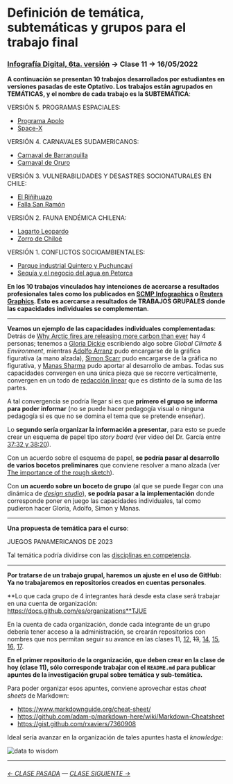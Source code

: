 # Definición de temática, subtemáticas y grupos para el trabajo final

### [Infografía Digital, 6ta. versión](https://github.com/profesorfaco/dno075-2023-1#readme) → Clase 11 → 16/05/2022

**A continuación se presentan 10 trabajos desarrollados por estudiantes en versiones pasadas de este Optativo. Los trabajos están agrupados en TEMÁTICAS, y el nombre de cada trabajo es la SUBTEMÁTICA**:

VERSIÓN 5. PROGRAMAS ESPACIALES: 

- [Programa Apolo](https://programa-apolo.github.io/infografia-digital/)
- [Space-X](https://space-x-elon-musk.github.io/infografia-digital/)

VERSIÓN 4. CARNAVALES SUDAMERICANOS:

- [Carnaval de Barranquilla](https://carnavaldebarranquilla.github.io/examen/)
- [Carnaval de Oruro](https://orurocarnaval.github.io/Examen/)

VERSIÓN 3. VULNERABILIDADES Y DESASTRES SOCIONATURALES EN CHILE:

- [El Riñihuazo](https://infografia-digital.github.io/rinihuazo-final/)
- [Falla San Ramón](https://fallasanramon-infografiadigital.github.io/entrega_final/)

VERSIÓN 2. FAUNA ENDÉMICA CHILENA:

- [Lagarto Leopardo](https://lagarto-leopardo.github.io/entrega-final/)
- [Zorro de Chiloé](https://zorrodechiloe-infodigital.github.io/Zorro_de_Chiloe/)

VERSIÓN 1. CONFLICTOS SOCIOAMBIENTALES:

- [Parque industrial Quintero y Puchuncaví](https://personas-de-sacrificio.github.io/examen/)
- [Sequía y el negocio del agua en Petorca](https://paltorcas.github.io/examen/)

**En los 10 trabajos vinculados hay intenciones de acercarse a resultados profesionales tales como los publicados en [SCMP Infographics](https://www.scmp.com/infographic/) o [Reuters Graphics](https://graphics.reuters.com/). Esto es acercarse a resultados de TRABAJOS GRUPALES donde las capacidades individuales se complementan**. 

- - - - - - - - - - 

**Veamos un ejemplo de las capacidades individuales complementadas**: Detrás de [Why Arctic fires are releasing more carbon than ever](https://graphics.reuters.com/CLIMATE-CHANGE/WILDFIRE-EMISSIONS/zjvqkrwmnvx/) hay 4 personas; tenemos a [Gloria Dickie](https://twitter.com/GloriaDickie) escribiendo algo sobre *Global Climate & Environment*, mientras [Adolfo Arranz](https://twitter.com/adolfux) pudo encargarse de la gráfica figurativa (a mano alzada), [Simon Scarr](http://www.simonscarr.com/) pudo encargarse de la gráfica no figurativa, y [Manas Sharma](https://www.linkedin.com/in/manas-sharma-69b516179/) pudo aportar al desarrollo de ambas. Todas sus capacidades convergen en una única pieza que se recorre verticalmente, convergen en un todo de [redacción linear](https://www.youtube.com/watch?v=iEB3oILm-qQ&t=2010s) que es distinto de la suma de las partes.

A tal convergencia se podría llegar si es que **primero el grupo se informa para poder informar** (no se puede hacer pedagogía visual o ninguna pedagogía si es que no se domina el tema que se pretende enseñar). 

Lo **segundo sería organizar la información a presentar**, para esto se puede crear un esquema de papel tipo *story board* (ver video del Dr. García entre [37:32 y 38:20](https://youtu.be/iEB3oILm-qQ?t=2252)).

Con un acuerdo sobre el esquema de papel, **se podría pasar al desarrollo de varios bocetos preliminares** que conviene resolver a mano alzada (ver [The importance of the rough sketch](https://www.behance.net/gallery/37869347/Infographics-The-importance-of-the-rough-sketch)).

Con **un acuerdo sobre un boceto de grupo** (al que se puede llegar con una dinámica de [*design studio*](https://medium.com/@jc.stories/lean-ux-running-a-design-studio-8c0c94ae69d4)), **se podría pasar a la implementación** donde corresponde poner en juego las capacidades individuales, tal como pudieron hacer Gloria, Adolfo, Simon y Manas.

- - - - - - - - - - 

**Una propuesta de temática para el curso**: 

JUEGOS PANAMERICANOS DE 2023

Tal temática podría dividirse con las [disciplinas en competencia](https://es.wikipedia.org/wiki/Juegos_Panamericanos_de_2023#Sedes_e_instalaciones_deportivas). 

- - - - - - - - - - 

**Por tratarse de un trabajo grupal, haremos un ajuste en el uso de GitHub: Ya no trabajaremos en repositorios creados en cuentas personales**. 

**Lo que cada grupo de 4 integrantes hará desde esta clase será trabajar en una cuenta de organización: https://docs.github.com/es/organizations**TJUE

En la cuenta de cada organización, donde cada integrante de un grupo debería tener acceso a la administración, se crearán repositorios con nombres que nos permitan seguir su avance en las clases 11, [12](https://github.com/profesorfaco/dno075-2023-1/tree/main/clase-12), ~~13~~, [14](https://github.com/profesorfaco/dno075-2023-1/tree/main/clase-14), [15](https://github.com/profesorfaco/dno075-2023-1/tree/main/clase-15), [16](https://github.com/profesorfaco/dno075-2023-1/tree/main/clase-16), [17](https://github.com/profesorfaco/dno075-2023-1/tree/main/clase-17).

**En el primer repositorio de la organización, que deben crear en la clase de hoy (clase 11), sólo corresponde trabajar con el `README.md` para publicar apuntes de la investigación grupal sobre temática y sub-temática.**

Para poder organizar esos apuntes, conviene aprovechar estas *cheat sheets* de Markdown:

- https://www.markdownguide.org/cheat-sheet/
- https://github.com/adam-p/markdown-here/wiki/Markdown-Cheatsheet
- https://gist.github.com/rxaviers/7360908

Ideal sería avanzar en la organización de tales apuntes hasta el *knowledge*:

![data to wisdom](https://dist.neo4j.com/wp-content/uploads/20180918102937/knowledge-insight-wisdom-2.png)

- - - - - - - - 

###### [← CLASE PASADA](https://github.com/profesorfaco/dno075-2023-1/tree/main/clase-10) — [CLASE SIGUIENTE →](https://github.com/profesorfaco/dno075-2023-1/tree/main/clase-12) 
